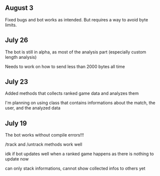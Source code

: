 ## August 3 ##
Fixed bugs and bot works as intended. But requires a way to avoid byte limits.

## July 26 ##

The bot is still in alpha, as most of the analysis part (especially custom length analysis)

Needs to work on how to send less than 2000 bytes all time

## July 23 ##

Added methods that collects ranked game data and analyzes them

I'm planning on using class that contains informations about the match, the user, and the analyzed data

## July 19 ##
The bot works without compile errors!!!

/track and /untrack methods work well

idk if bot updates well when a ranked game happens as there is nothing to update now

can only stack informations, cannot show collected infos to others yet
